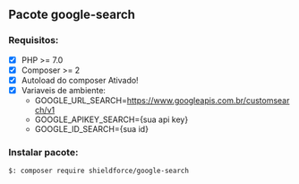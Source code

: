 ## Pacote google-search

### Requisitos:
- [x] PHP >= 7.0
- [x] Composer >= 2
- [x] Autoload do composer Ativado!
- [x] Variaveis de ambiente:
  - GOOGLE_URL_SEARCH=https://www.googleapis.com.br/customsearch/v1
  - GOOGLE_APIKEY_SEARCH={sua api key}
  - GOOGLE_ID_SEARCH={sua id}

### Instalar pacote:
```
$: composer require shieldforce/google-search
```